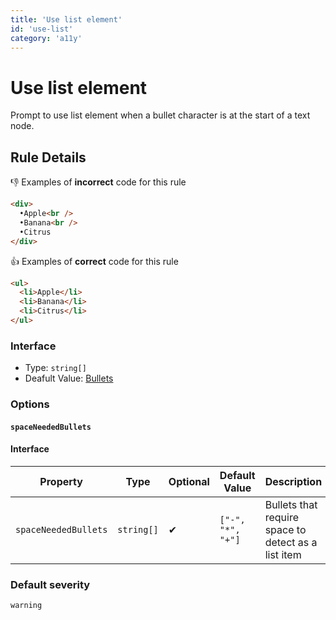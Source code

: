 ```yaml
---
title: 'Use list element'
id: 'use-list'
category: 'a11y'
---
```


# Use list element

Prompt to use list element when a bullet character is at the start of a text node.

## Rule Details

👎 Examples of **incorrect** code for this rule

```html
<div>
  •Apple<br />
  •Banana<br />
  •Citrus
</div>
```

👍 Examples of **correct** code for this rule

```html
<ul>
  <li>Apple</li>
  <li>Banana</li>
  <li>Citrus</li>
</ul>
```

### Interface

- Type: `string[]`
- Deafult Value: [Bullets](https://github.com/markuplint/markuplint/blob/main/packages/%40markuplint/rules/src/use-list/index.ts#L11-L52)

### Options

#### `spaceNeededBullets`

#### Interface

| Property             | Type       | Optional | Default Value     | Description                                         |
| -------------------- | ---------- | -------- | ----------------- | --------------------------------------------------- |
| `spaceNeededBullets` | `string[]` | ✔        | `["-", "*", "+"]` | Bullets that require space to detect as a list item |

### Default severity

`warning`
